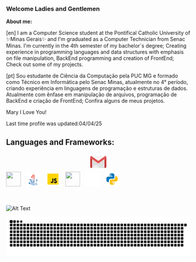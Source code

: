 ###  Welcome Ladies and Gentlemen

__About me:__

[en]
I am a Computer Science student at the Pontifical Catholic University of ✨Minas Gerais✨ and  I'm graduated as a Computer Technician from Senac Minas. 
 I'm currently in the 4th semester of my bachelor´s degree; 
 Creating experience in programming languages and data structures with emphasis on file manipulation, BackEnd programming and creation of FrontEnd;
Check out some of my projects.

[pt]
Sou estudante de Ciência da Computação pela PUC MG e formado como Técnico em Informática pelo Senac Minas, atualmente no 4° período, criando experiência em linguagens de programação e estruturas de dados. Atualmente com ênfase em manipulação de arquivos, programação de BackEnd e criação de FrontEnd;
Confira alguns de meus projetos.



Mary I Love You!

Last time profile was updated:04/04/25

<h2>Languages and Frameworks:</h2>

<div class="media" style="display: flex; flex-direction: column; align-items: center; justify-content: center; text-align: center;">
  <a href="mailto:kaikyfrs.comp@gmail.com" target="_blank"><img src="./src/img/gmail.webp" alt="Imagem" style="max-width: 100%; height: auto; image-rendering: auto;"></a>
</div>  


<div class="icon" style="display:inline;">
    <img style="width:40px; height:40px; margin-right: 10px;" src="https://cdn.jsdelivr.net/gh/devicons/devicon/icons/c/c-plain.svg" />
    <img style="width:40px; height:auto; margin-right: 10px;" src="./src/img/java.webp" />
    <img style="width:40px; height:auto; margin-right: 10px;" src="./src/img/js.webp" />
    <img style="width:40px; height:40px; margin-right: 10px;" src="https://cdn.jsdelivr.net/gh/devicons/devicon@latest/icons/nestjs/nestjs-original.svg" />          
    <img style="width:40px; height:auto; margin-right: 10px;" src="./src/img/flutter.gif" />          
    <img style="width:40px; height:auto;" src="./src/img/python.webp"  />
</div>

</br></br>
![Alt Text](https://media4.giphy.com/media/5PSPV1ucLX31u/giphy.gif)

<picture align="center">
  <source media="(prefers-color-scheme: dark)" srcset="https://raw.githubusercontent.com/glkaiky/glkaiky/output/github-contribution-grid-snake-dark.svg">
  <source media="(prefers-color-scheme: light)" srcset="https://raw.githubusercontent.com/glkaiky/glkaiky/output/github-contribution-grid-snake-dark.svg">
  <img align="center" alt="github contribution grid snake animation" src="https://raw.githubusercontent.com/glkaiky/glkaiky/output/github-contribution-grid-snake.svg">
</picture>
